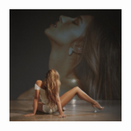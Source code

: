 <a href="https://open.spotify.com/track/4RtFabLO2KuYlxBlgHkg64">
  <img src="https://github.com/dannyta47/dannyta47.github.io/blob/main/listening/iknowlove.jpg" width="200" height="200">
</a>
